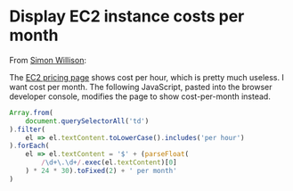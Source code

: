 # Display EC2 instance costs per month

From [Simon Willison](https://til.simonwillison.net/aws/instance-costs-per-month):

The [EC2 pricing page](https://aws.amazon.com/ec2/pricing/on-demand/) shows cost per hour, which is pretty much useless. I want cost per month. The following JavaScript, pasted into the browser developer console, modifies the page to show cost-per-month instead.

```javascript
Array.from(
    document.querySelectorAll('td')
).filter(
    el => el.textContent.toLowerCase().includes('per hour')
).forEach(
    el => el.textContent = '$' + (parseFloat(
        /\d+\.\d+/.exec(el.textContent)[0]
    ) * 24 * 30).toFixed(2) + ' per month'
)
```
